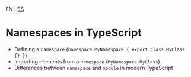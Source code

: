 <!-- MULTILANGUAJE MENU START -->
EN | [ES](https://lckpig.gitbook.io/es-practical-dev-handbook/typescript/modules-namespaces/namespaces)
<!-- MULTILANGUAJE MENU END -->

# Namespaces in TypeScript

- Defining a `namespace` (`namespace MyNamespace { export class MyClass {} }`)
- Importing elements from a `namespace` (`MyNamespace.MyClass`)
- Differences between `namespace` and `module` in modern TypeScript 